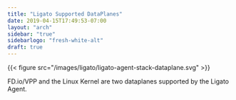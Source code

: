 ```yaml
---
title: "Ligato Supported DataPlanes"
date: 2019-04-15T17:49:53-07:00
layout: "arch"
sidebar: "true"
sidebarlogo: "fresh-white-alt"
draft: true
---
```




{{< figure src="/images/ligato/ligato-agent-stack-dataplane.svg" >}}

FD.io/VPP and the Linux Kernel are two dataplanes supported by the Ligato Agent.